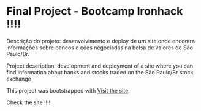 # Final Project - Bootcamp Ironhack !!!!

Descrição do projeto: desenvolvimento e deploy de um site onde encontra informações sobre bancos e ções negociadas na bolsa de valores de São Paulo/Br.

Project description: development and deployment of a site where you can find information about banks and stocks traded on the São Paulo/Br stock exchange

This project was bootstrapped with [Visit the site](https://github.com/facebook/create-react-app).

Check the site !!!!
